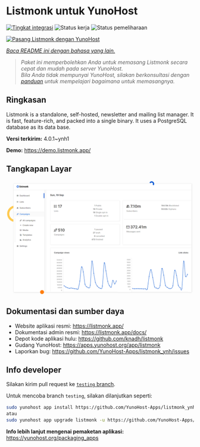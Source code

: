 <!--
N.B.: README ini dibuat secara otomatis oleh <https://github.com/YunoHost/apps/tree/master/tools/readme_generator>
Ini TIDAK boleh diedit dengan tangan.
-->

# Listmonk untuk YunoHost

[![Tingkat integrasi](https://dash.yunohost.org/integration/listmonk.svg)](https://ci-apps.yunohost.org/ci/apps/listmonk/) ![Status kerja](https://ci-apps.yunohost.org/ci/badges/listmonk.status.svg) ![Status pemeliharaan](https://ci-apps.yunohost.org/ci/badges/listmonk.maintain.svg)

[![Pasang Listmonk dengan YunoHost](https://install-app.yunohost.org/install-with-yunohost.svg)](https://install-app.yunohost.org/?app=listmonk)

*[Baca README ini dengan bahasa yang lain.](./ALL_README.md)*

> *Paket ini memperbolehkan Anda untuk memasang Listmonk secara cepat dan mudah pada server YunoHost.*  
> *Bila Anda tidak mempunyai YunoHost, silakan berkonsultasi dengan [panduan](https://yunohost.org/install) untuk mempelajari bagaimana untuk memasangnya.*

## Ringkasan

Listmonk is a standalone, self-hosted, newsletter and mailing list manager. It is fast, feature-rich, and packed into a single binary. It uses a PostgreSQL database as its data base.


**Versi terkirim:** 4.0.1~ynh1

**Demo:** <https://demo.listmonk.app/>

## Tangkapan Layar

![Tangkapan Layar pada Listmonk](./doc/screenshots/screenshot.png)

## Dokumentasi dan sumber daya

- Website aplikasi resmi: <https://listmonk.app/>
- Dokumentasi admin resmi: <https://listmonk.app/docs/>
- Depot kode aplikasi hulu: <https://github.com/knadh/listmonk>
- Gudang YunoHost: <https://apps.yunohost.org/app/listmonk>
- Laporkan bug: <https://github.com/YunoHost-Apps/listmonk_ynh/issues>

## Info developer

Silakan kirim pull request ke [`testing` branch](https://github.com/YunoHost-Apps/listmonk_ynh/tree/testing).

Untuk mencoba branch `testing`, silakan dilanjutkan seperti:

```bash
sudo yunohost app install https://github.com/YunoHost-Apps/listmonk_ynh/tree/testing --debug
atau
sudo yunohost app upgrade listmonk -u https://github.com/YunoHost-Apps/listmonk_ynh/tree/testing --debug
```

**Info lebih lanjut mengenai pemaketan aplikasi:** <https://yunohost.org/packaging_apps>
